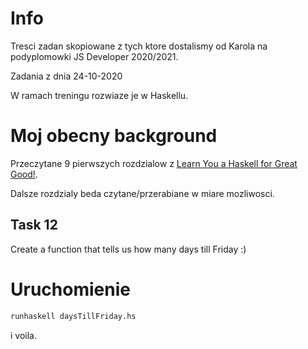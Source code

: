 # Info

Tresci zadan skopiowane z tych ktore dostalismy od Karola na podyplomowki JS Developer 2020/2021.

Zadania z dnia 24-10-2020

W ramach treningu rozwiaze je w Haskellu.

# Moj obecny background

Przeczytane 9 pierwszych rozdzialow z [Learn You a Haskell for Great Good!](http://learnyouahaskell.com/chapters).

Dalsze rozdzialy beda czytane/przerabiane w miare mozliwosci.

## Task 12

Create a function that tells us how many days till Friday :)

# Uruchomienie

```bash
runhaskell daysTillFriday.hs
```

i voila.
